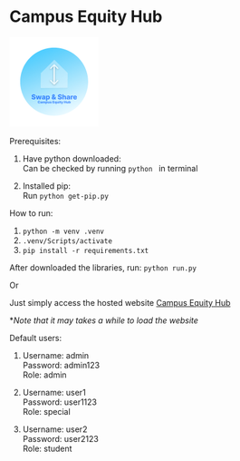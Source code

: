# Campus Equity Hub
![](https://github.com/TheINSANE333/Campus-Equity-Hub/blob/main/app/static/logo.png)

Prerequisites:
1. Have python downloaded:  
Can be checked by running `python ` in terminal  

2. Installed pip:  
Run `python get-pip.py `

How to run:
1. `python -m venv .venv`
2. `.venv/Scripts/activate`
3. `pip install -r requirements.txt`

After downloaded the libraries, run:
`python run.py`

Or

Just simply access the hosted website
[Campus Equity Hub](https://simple-login-4ndj.onrender.com "Campus Equity Hub")  

**Note that  it may takes a while to load the website*

Default users:
1.  Username: admin  
Password: admin123  
Role: admin  

2.  Username: user1  
Password: user1123  
Role: special  

3.  Username: user2  
Password: user2123  
Role: student
